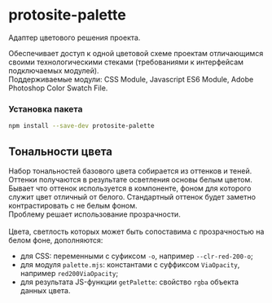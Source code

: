 # protosite-palette

Адаптер цветового решения проекта.

Обеспечивает доступ к одной цветовой схеме проектам отличающимся своими технологическими стеками (требованиями к интерфейсам подключаемых модулей).<br>
Поддерживаемые модули: CSS Module, Javascript ES6 Module, Adobe Photoshop Color Swatch File.


### Установка пакета

```bash
npm install --save-dev protosite-palette
```


## Тональности цвета

Набор тональностей базового цвета собирается из оттенков и теней.<br>
Оттенки получаются в результате осветления основы белым цветом. Бывает что оттенок используется в компоненте, фоном для которого служит цвет отличный от белого. Cтандартный оттенок будет заметно контрастировать с не белым фоном.<br>
Проблему решает использование прозрачности.<br><br>
Цвета, светлость которых может быть сопоставима с прозрачностью на белом фоне, дополняются:
* для CSS: переменными с суфиксом `-o`, например `--clr-red-200-o`;
* для модуля `palette.mjs`: константами с суффиксом `ViaOpacity`, например `red200ViaOpacity`;
* для результата JS-функции `getPalette`: свойство `rgba` объекта данных цвета.
